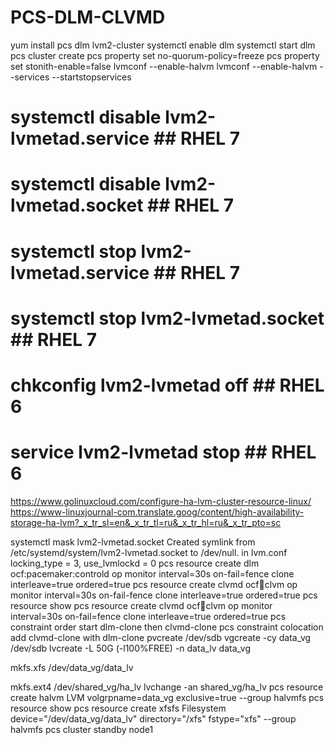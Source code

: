 # PCS-DLM-CLVMD
yum install pcs dlm lvm2-cluster
systemctl enable dlm
systemctl start dlm
pcs cluster create
pcs property set no-quorum-policy=freeze
pcs property set stonith-enable=false
lvmconf --enable-halvm
lvmconf --enable-halvm --services --startstopservices
# systemctl disable lvm2-lvmetad.service   ## RHEL 7
# systemctl disable lvm2-lvmetad.socket    ## RHEL 7
# systemctl stop lvm2-lvmetad.service      ## RHEL 7
# systemctl stop lvm2-lvmetad.socket       ## RHEL 7
# chkconfig lvm2-lvmetad off               ## RHEL 6
# service lvm2-lvmetad stop                ## RHEL 6  
https://www.golinuxcloud.com/configure-ha-lvm-cluster-resource-linux/
https://www-linuxjournal-com.translate.goog/content/high-availability-storage-ha-lvm?_x_tr_sl=en&_x_tr_tl=ru&_x_tr_hl=ru&_x_tr_pto=sc

systemctl mask lvm2-lvmetad.socket
Created symlink from /etc/systemd/system/lvm2-lvmetad.socket to /dev/null.
in lvm.conf locking_type = 3, use_lvmlockd = 0
pcs resource create dlm ocf:pacemaker:controld op monitor interval=30s on-fail=fence clone interleave=true ordered=true
pcs resource create clvmd ocf:heartbeat:clvm op monitor interval=30s on-fail-fence clone interleave=true ordered=true
pcs resource show
pcs resource create clvmd ocf:heartbeat:clvm op monitor interval=30s on-fail=fence clone interleave=true ordered=true
pcs constraint order start dlm-clone then clvmd-clone
pcs constraint colocation add clvmd-clone with dlm-clone
pvcreate /dev/sdb
vgcreate -cy data_vg /dev/sdb
lvcreate -L 50G (-l100%FREE) -n data_lv data_vg

mkfs.xfs /dev/data_vg/data_lv

mkfs.ext4 /dev/shared_vg/ha_lv
lvchange -an shared_vg/ha_lv
pcs resource create halvm LVM volgrpname=data_vg exclusive=true --group halvmfs
pcs resource show
pcs resource create xfsfs Filesystem device="/dev/data_vg/data_lv" directory="/xfs" fstype="xfs" --group halvmfs
pcs cluster standby node1


